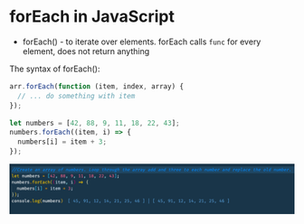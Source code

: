 # forEach in JavaScript

- forEach() - to iterate over elements. forEach calls `func` for every element, does not return anything

The syntax of forEach():

```js
arr.forEach(function (item, index, array) {
  // ... do something with item
});
```

```js
let numbers = [42, 88, 9, 11, 18, 22, 43];
numbers.forEach((item, i) => {
  numbers[i] = item + 3;
});
```

![forEach Example](Pictures/forEach1.png)
